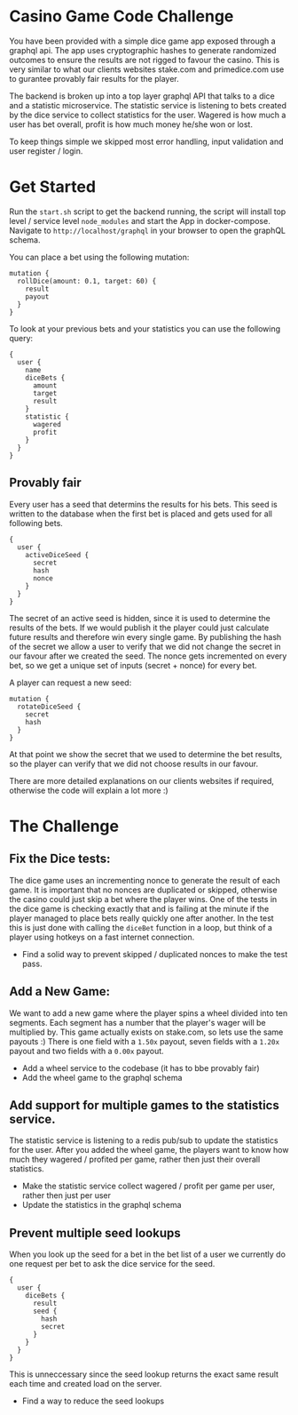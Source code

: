 # Casino Game Code Challenge
You have been provided with a simple dice game app exposed through a graphql api. 
The app uses cryptographic hashes to generate randomized outcomes to ensure the results are not rigged to favour the casino. 
This is very similar to what our clients websites stake.com and primedice.com use to gurantee provably fair results for the player. 

The backend is broken up into a top layer graphql API that talks to a dice and a statistic microservice. 
The statistic service is listening to bets created by the dice service to collect statistics for the user. 
Wagered is how much a user has bet overall, profit is how much money he/she won or lost.

To keep things simple we skipped most error handling, input validation and user register / login.

# Get Started
Run the `start.sh` script to get the backend running, the script will install top level / service level `node_modules` and start the App in docker-compose.
Navigate to `http://localhost/graphql` in your browser to open the graphQL schema.

You can place a bet using the following mutation:

```
mutation {
  rollDice(amount: 0.1, target: 60) {
    result
    payout
  }
}
```

To look at your previous bets and your statistics you can use the following query:
```
{
  user {
    name
    diceBets {
      amount
      target
      result
    }
    statistic {
      wagered
      profit
    }
  }
}
```

## Provably fair
Every user has a seed that determins the results for his bets. This seed is written to the database when the first bet is placed and gets used for all following bets.
```
{
  user {
    activeDiceSeed {
      secret
      hash
      nonce
    }
  }
}
```
The secret of an active seed is hidden, since it is used to determine the results of the bets.
If we would publish it the player could just calculate future results and therefore win every single game.
By publishing the hash of the secret we allow a user to verify that we did not change the secret in our favour after we created the seed.
The nonce gets incremented on every bet, so we get a unique set of inputs (secret + nonce) for every bet.

A player can request a new seed:
```
mutation {
  rotateDiceSeed {
    secret
    hash
  }
}
```
At that point we show the secret that we used to determine the bet results, so the player can verify that we did not choose results in our favour.

There are more detailed explanations on our clients websites if required, otherwise the code will explain a lot more :)

# The Challenge
## Fix the Dice tests:
The dice game uses an incrementing nonce to generate the result of each game. 
It is important that no nonces are duplicated or skipped, otherwise the casino could just skip a bet where the player wins.
One of the tests in the dice game is checking exactly that and is failing at the minute if the player managed to place bets really quickly one after another.
In the test this is just done with calling the `diceBet` function in a loop, but think of a player using hotkeys on a fast internet connection.
- Find a solid way to prevent skipped / duplicated nonces to make the test pass.

## Add a New Game:
We want to add a new game where the player spins a wheel divided into ten segments. Each segment has a number that the player's wager will be multiplied by. 
This game actually exists on stake.com, so lets use the same payouts :)
There is one field with a `1.50x` payout, seven fields with a `1.20x` payout and two fields with a `0.00x` payout.
- Add a wheel service to the codebase (it has to bbe provably fair)
- Add the wheel game to the graphql schema

## Add support for multiple games to the statistics service.
The statistic service is listening to a redis pub/sub to update the statistics for the user.
After you added the wheel game, the players want to know how much they wagered / profited per game, rather then just their overall statistics.
- Make the statistic service collect wagered / profit per game per user, rather then just per user
- Update the statistics in the graphql schema

## Prevent multiple seed lookups
When you look up the seed for a bet in the bet list of a user we currently do one request per bet to ask the dice service for the seed.
```
{
  user {
    diceBets {
      result
      seed {
        hash
        secret
      }
    }
  }
}
```
This is unneccessary since the seed lookup returns the exact same result each time and created load on the server.
- Find a way to reduce the seed lookups